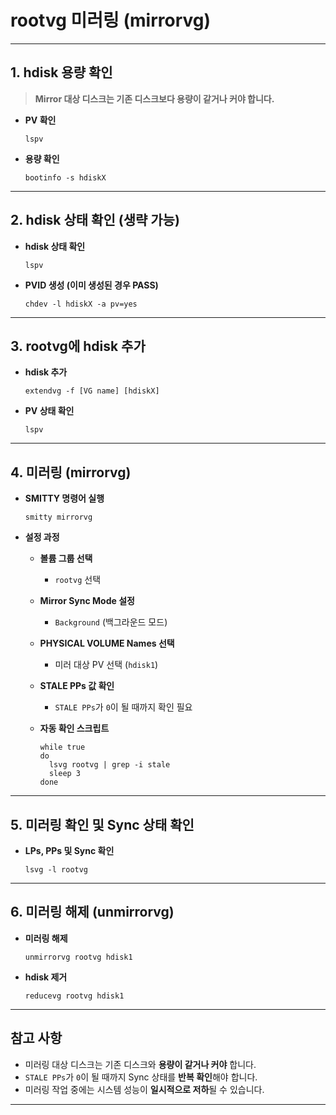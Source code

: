 # rootvg 미러링 (mirrorvg)

---

## 1. hdisk 용량 확인
> **Mirror 대상 디스크는 기존 디스크보다 용량이 같거나 커야 합니다.**

- **PV 확인**  
    ```shell
    lspv
    ```

- **용량 확인**  
    ```shell
    bootinfo -s hdiskX
    ```

---

## 2. hdisk 상태 확인 (생략 가능)
- **hdisk 상태 확인**  
    ```shell
    lspv
    ```

- **PVID 생성 (이미 생성된 경우 PASS)**  
    ```shell
    chdev -l hdiskX -a pv=yes
    ```

---

## 3. rootvg에 hdisk 추가
- **hdisk 추가**  
    ```shell
    extendvg -f [VG name] [hdiskX]
    ```

- **PV 상태 확인**  
    ```shell
    lspv
    ```

---

## 4. 미러링 (mirrorvg)
- **SMITTY 명령어 실행**  
    ```shell
    smitty mirrorvg
    ```

- **설정 과정**
    - **볼륨 그룹 선택**  
      - `rootvg` 선택
    
    - **Mirror Sync Mode 설정**  
      - `Background` (백그라운드 모드)

    - **PHYSICAL VOLUME Names 선택**  
      - 미러 대상 PV 선택 (`hdisk1`)  
    
    - **STALE PPs 값 확인**  
      - `STALE PPs`가 `0`이 될 때까지 확인 필요

    - **자동 확인 스크립트**
      ```shell
      while true
      do
        lsvg rootvg | grep -i stale
        sleep 3
      done
      ```

---

## 5. 미러링 확인 및 Sync 상태 확인
- **LPs, PPs 및 Sync 확인**  
    ```shell
    lsvg -l rootvg
    ```

---

## 6. 미러링 해제 (unmirrorvg)

- **미러링 해제**  
    ```shell
    unmirrorvg rootvg hdisk1
    ```

- **hdisk 제거**  
    ```shell
    reducevg rootvg hdisk1
    ```

---

## 참고 사항
- 미러링 대상 디스크는 기존 디스크와 **용량이 같거나 커야** 합니다.
- `STALE PPs`가 `0`이 될 때까지 Sync 상태를 **반복 확인**해야 합니다.
- 미러링 작업 중에는 시스템 성능이 **일시적으로 저하**될 수 있습니다.

---
